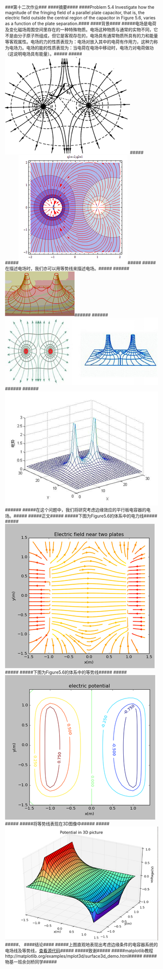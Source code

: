 ###第十二次作业###
####摘要####
####Problem 5.4 Investigate how the magnitude of the fringing field of a parallel plate capacitor, that is, the electric field outside the central region of the capacitor in Figure 5.6, varies as a function of the plate separation.####
####背景####
#####电场是电荷及变化磁场周围空间里存在的一种特殊物质。电场这种物质与通常的实物不同，它不是由分子原子所组成，但它是客观存在的，电场具有通常物质所具有的力和能量等客观属性。电场的力的性质表现为：电场对放入其中的电荷有作用力，这种力称为电场力。电场的能的性质表现为：当电荷在电场中移动时，电场力对电荷做功（这说明电场具有能量）。#####
#####![enter image description here](https://github.com/hanshihao/compuational_physics_N2014301020016/blob/master/f04ef46da159d241a557ca5c4e8d4f05.jpg)#####
#####![enter image description here](https://github.com/hanshihao/compuational_physics_N2014301020016/blob/master/a23675af8e3f092f4376057e38d8a5cf.gif)#####
#####在描述电场时，我们亦可以用等势线来描述电场。#####
######![enter image description here](https://github.com/hanshihao/compuational_physics_N2014301020016/blob/master/14811e8540f7f3615c1992657772275e.jpg)######
######![enter image description here](https://github.com/hanshihao/compuational_physics_N2014301020016/blob/master/6335224756c84ca2cc654537a7027588.jpg)######
######![enter image description here](https://github.com/hanshihao/compuational_physics_N2014301020016/blob/master/dccb6d025c64985dcd0a0c9b71ef1bb3.jpg)######
#####在这个问题中，我们将研究考虑边缘效应的平行板电容器的电场。#####
#####正文#####
#####下图为Figure5.6的体系中的电力线#####
#####![enter image description here](https://github.com/hanshihao/compuational_physics_N2014301020016/blob/master/QQ%E6%88%AA%E5%9B%BE20161212184541.png)#####
#####下图为Figure5.6的体系中的等势线#####
#####![enter image description here](https://github.com/hanshihao/compuational_physics_N2014301020016/blob/master/QQ%E6%88%AA%E5%9B%BE20161212184601.png)#####
#####将等势线表现在3D图像中#####
#####![enter image description here](https://github.com/hanshihao/compuational_physics_N2014301020016/blob/master/QQ%E6%88%AA%E5%9B%BE20161212184613.png)#####、
####结论####
#####上图直观地表现出考虑边缘条件的电容器系统的电场线及等势线，[查看源代码](https://github.com/hanshihao/compuational_physics_N2014301020016/blob/master/field.py)#####
#####致谢#####
#####matplotlib教程http://matplotlib.org/examples/mplot3d/surface3d_demo.html#####
#####物基一班余剑桥同学#####